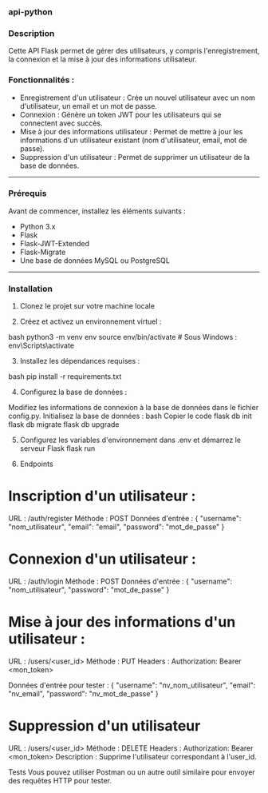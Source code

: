 ### api-python

### Description
Cette API Flask permet de gérer des utilisateurs, y compris l'enregistrement, la connexion et la mise à jour des informations utilisateur.

### Fonctionnalités :
- Enregistrement d'un utilisateur : Crée un nouvel utilisateur avec un nom d'utilisateur, un email et un mot de passe.
- Connexion : Génère un token JWT pour les utilisateurs qui se connectent avec succès.
- Mise à jour des informations utilisateur : Permet de mettre à jour les informations d'un utilisateur existant (nom d'utilisateur, email, mot de passe).
- Suppression d'un utilisateur : Permet de supprimer un utilisateur de la base de données.

---

### Prérequis
Avant de commencer, installez les éléments suivants :
- Python 3.x
- Flask
- Flask-JWT-Extended
- Flask-Migrate
- Une base de données MySQL ou PostgreSQL

---

### Installation

1. Clonez le projet sur votre machine locale

2. Créez et activez un environnement virtuel :

bash
python3 -m venv env
source env/bin/activate  # Sous Windows : env\Scripts\activate

3. Installez les dépendances requises :

bash
pip install -r requirements.txt

4. Configurez la base de données :

Modifiez les informations de connexion à la base de données dans le fichier config.py.
Initialisez la base de données :
bash
Copier le code
flask db init
flask db migrate
flask db upgrade

5. Configurez les variables d'environnement dans .env et démarrez le serveur Flask
flask run

7. Endpoints

# Inscription d'un utilisateur :
URL : /auth/register
Méthode : POST
Données d'entrée :
  {
  "username": "nom_utilisateur",
  "email": "email",
  "password": "mot_de_passe"
  }


# Connexion d'un utilisateur :
URL : /auth/login
Méthode : POST
Données d'entrée :
  {
  "username": "nom_utilisateur",
  "password": "mot_de_passe"
  }

# Mise à jour des informations d'un utilisateur :
URL : /users/<user_id>
Méthode : PUT
Headers : Authorization: Bearer <mon_token>

Données d'entrée pour tester :
{
  "username": "nv_nom_utilisateur",
  "email": "nv_email",
  "password": "nv_mot_de_passe"
}

# Suppression d'un utilisateur
URL : /users/<user_id>
Méthode : DELETE
Headers : Authorization: Bearer <mon_token>
Description : Supprime l'utilisateur correspondant à l'user_id.


Tests
Vous pouvez utiliser Postman ou un autre outil similaire pour envoyer des requêtes HTTP pour tester.
